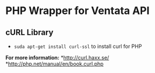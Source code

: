 PHP Wrapper for Ventata API
=======

cURL Library
-----------

* `suda apt-get install curl-ssl` to install curl for PHP

**For more information:**
*http://curl.haxx.se/	
*http://php.net/manual/en/book.curl.php
